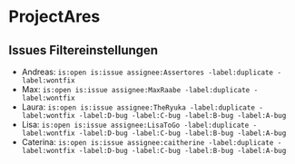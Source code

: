 # ProjectAres

## Issues Filtereinstellungen
- Andreas:
``is:open is:issue assignee:Assertores -label:duplicate -label:wontfix``
- Max:
``is:open is:issue assignee:MaxRaabe -label:duplicate -label:wontfix``
- Laura:
``is:open is:issue assignee:TheRyuka -label:duplicate -label:wontfix -label:D-bug -label:C-bug -label:B-bug -label:A-bug``
- Lisa:
``is:open is:issue assignee:LisaToGo -label:duplicate -label:wontfix -label:D-bug -label:C-bug -label:B-bug -label:A-bug``
- Caterina:
``is:open is:issue assignee:caitherine -label:duplicate -label:wontfix -label:D-bug -label:C-bug -label:B-bug -label:A-bug``
